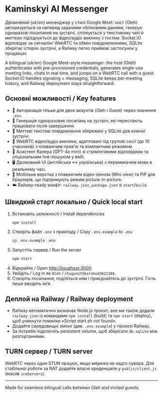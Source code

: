 # Kaminskyi AI Messenger

Двомовний (uk/en) месенджер у стилі Google Meet: хост (Oleh) авторизується за наперед заданими обліковими даними, генерує одноразові посилання на зустрічі, спілкується у текстовому чаті й миттєво під’єднується до відео/аудіо виклику з гостем. Socket.IO відповідає за сигналінг WebRTC та обмін повідомленнями, SQLite зберігає історію зустрічі, а Railway легко приймає застосунок у продакшн.

A bilingual (uk/en) Google Meet–style messenger: the host (Oleh) authenticates with pre-provisioned credentials, generates single-use meeting links, chats in real time, and jumps on a WebRTC call with a guest. Socket.IO handles signaling + messaging, SQLite keeps per-meeting history, and Railway deployment stays straightforward.

## Основні можливості / Key features
- 🔐 Авторизація тільки для двох акаунтів (Oleh і Guest) через значення `.env`.
- 🔗 Генерація одноразових посилань на зустріч, які перестають працювати після завершення.
- 💬 Миттєві текстові повідомлення збережені у SQLite для кожної зустрічі.
- 🎥 WebRTC відео/аудіо виклики, адаптовані під групові сесії (до 10 учасників) з плаваючим прев’ю та компактним режимом.
- 🤖 Асистент Валера (GPT-4o mini) зі стрімінговими відповідями та опціональним live-пошуком у вебі.
- 🖥️ Двомовний UI (англійська ↔ українська) з перемикачем мови в реальному часі.
- 📱 Мобільна верстка з плаваючим відео-вікном (Mini view) та PiP для браузерів, що підтримують режим picture-in-picture.
- ☁️ Railway-ready конфіг: `railway.json`, `package.json` зі `start`/`build`.

## Швидкий старт локально / Quick local start
1. Встановіть залежності / Install dependencies
   ```bash
   npm install
   ```
2. Створіть файл `.env` з прикладу / Copy `.env.example` to `.env`
   ```bash
   cp .env.example .env
   ```
3. Запустіть сервер / Run the server
   ```bash
   npm start
   ```
4. Відкрийте / Open <http://localhost:3000>.
5. Увійдіть / Log in як `Oleh` / `chugunnYSkorohod362210$`.
6. Створіть посилання, поділіться ним і приєднайтесь до зустрічі. Гість лише вводить ім’я.

## Деплой на Railway / Railway deployment
- Railway автоматично визначає Node.js проєкт, але ми також додали `railway.json` із командами `npm install` (build) та `npm start` (deploy), щоб уникнути помилки «Script start.sh not found».
- Додайте середовищні змінні (див. `.env.example`) у проєкті Railway.
- За потреби підключіть persistent volume, щоб зберігати `db.sqlite` між розгортаннями.

## TURN сервер / TURN server
WebRTC через один STUN працює, якщо мережа не надто сувора. Для стабільної роботи за NAT додайте власні креденшали у `public/client.js` (масив `iceServers`).

---
Made for seamless bilingual calls between Oleh and invited guests.
